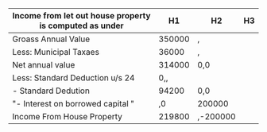 ﻿Income from let out house property is computed as under|H1|H2|H3
-|-|-|-|
Groass Annual Value|350000|,
Less: Municipal Taxaes|36000|,
Net annual value|314000|0,0
Less: Standard Deduction u/s 24|0,,
- Standard Dedution|94200|0,0
"- Interest on borrowed capital "|,0|200000
Income From House Property|219800|,-200000
